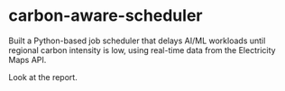 # carbon-aware-scheduler
Built a Python-based job scheduler that delays AI/ML workloads until regional carbon intensity is low, using real-time data from the Electricity Maps API.

Look at the report.
